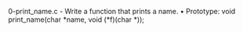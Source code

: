 0-print_name.c - Write a function that prints a name.
      • Prototype: void print_name(char *name, void (*f)(char *));

